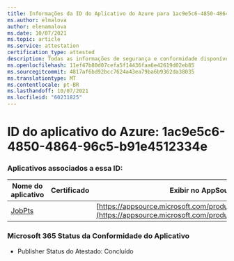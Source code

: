 ```yaml
---
title: Informações da ID do Aplicativo do Azure para 1ac9e5c6-4850-4864-96c5-b91e4512334e
ms.author: elmalova
author: elenamalova
ms.date: 10/07/2021
ms.topic: article
ms.service: attestation
certification_type: attested
description: Todas as informações de segurança e conformidade disponíveis para o 1ac9e5c6-4850-4864-96c5-b91e4512334e.
ms.openlocfilehash: 11ef47b80d07cefa5f14436faa6e42619d02eb85
ms.sourcegitcommit: 4817af6bd92bcc7624a43ea79ba6b9362da38035
ms.translationtype: MT
ms.contentlocale: pt-BR
ms.lasthandoff: 10/07/2021
ms.locfileid: "60231825"
---
```

# <a name="azure-app-id-1ac9e5c6-4850-4864-96c5-b91e4512334e"></a>ID do aplicativo do Azure: 1ac9e5c6-4850-4864-96c5-b91e4512334e


### <a name="apps-associated-with-this-id"></a>Aplicativos associados a essa ID:
| **Nome do aplicativo** | **Certificado** | **Exibir no AppSource** |
|--------------|---------------|-----------------------|
| [JobPts](https://docs.microsoft.com/microsoft-365-app-certification/forward/WA200001849) |  | [https://appsource.microsoft.com/product/office/WA200001849](https://appsource.microsoft.com/product/office/WA200001849) |

### <a name="microsoft-365-app-compliance-status"></a>Microsoft 365 Status da Conformidade do Aplicativo
- Publisher Status do Atestado: Concluído
